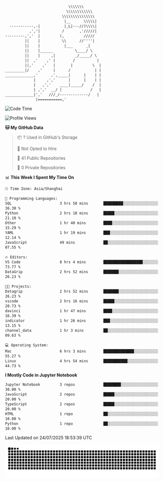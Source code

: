 ```
                             \\\\\\\
                            \\\\\\\\\\\\
                          \\\\\\\\\\\\\\\
                           |__      \\\\\|
  -----------,-|           |_L|---//)\\\\|
           ,','|          /       ,'/////|
---------,','  |         (,         /////
         ||    |          \\      //''''|
         ||    |           |___      _|
         ||    |______          \____/ \
         ||    |     ,|         _/_____/ \
         ||  ,'    ,' |        /          |
         ||,'    ,'   |       |         \  |
_________|/    ,'     |      /           | |
_____________,'      ,',_____|      |    | |
             |     ,','      |      |    | |
             |   ,','    ____|_____/    /  |
             | ,','  __/ |             /   |
_____________|','   ///_/-------------/   |
              |===========,'
```

<!--START_SECTION:waka-->
![Code Time](http://img.shields.io/badge/Code%20Time-80%20hrs%2059%20mins-blue)

![Profile Views](http://img.shields.io/badge/Profile%20Views-0-blue)

**🐱 My GitHub Data** 

> 📦 ? Used in GitHub's Storage 
 > 
> 🚫 Not Opted to Hire
 > 
> 📜 41 Public Repositories 
 > 
> 🔑 0 Private Repositories 
 > 
📊 **This Week I Spent My Time On** 

```text
🕑︎ Time Zone: Asia/Shanghai

💬 Programming Languages: 
SQL                      3 hrs 58 mins       █████████░░░░░░░░░░░░░░░░   36.30 % 
Python                   2 hrs 18 mins       █████░░░░░░░░░░░░░░░░░░░░   21.10 % 
Other                    1 hr 40 mins        ████░░░░░░░░░░░░░░░░░░░░░   15.29 % 
YAML                     1 hr 19 mins        ███░░░░░░░░░░░░░░░░░░░░░░   12.14 % 
JavaScript               49 mins             ██░░░░░░░░░░░░░░░░░░░░░░░   07.55 % 

🔥 Editors: 
VS Code                  8 hrs 4 mins        ██████████████████░░░░░░░   73.77 % 
DataGrip                 2 hrs 52 mins       ███████░░░░░░░░░░░░░░░░░░   26.23 % 

🐱‍💻 Projects: 
Datagrip                 2 hrs 52 mins       ███████░░░░░░░░░░░░░░░░░░   26.23 % 
vscode                   2 hrs 16 mins       █████░░░░░░░░░░░░░░░░░░░░   20.73 % 
davinci                  1 hr 47 mins        ████░░░░░░░░░░░░░░░░░░░░░   16.39 % 
indicator                1 hr 26 mins        ███░░░░░░░░░░░░░░░░░░░░░░   13.15 % 
channel_data             1 hr 3 mins         ██░░░░░░░░░░░░░░░░░░░░░░░   09.63 % 

💻 Operating System: 
Mac                      6 hrs 3 mins        ██████████████░░░░░░░░░░░   55.27 % 
Linux                    4 hrs 54 mins       ███████████░░░░░░░░░░░░░░   44.73 % 
```

**I Mostly Code in Jupyter Notebook** 

```text
Jupyter Notebook         3 repos             ████████░░░░░░░░░░░░░░░░░   30.00 % 
JavaScript               2 repos             █████░░░░░░░░░░░░░░░░░░░░   20.00 % 
TypeScript               2 repos             █████░░░░░░░░░░░░░░░░░░░░   20.00 % 
HTML                     1 repo              ██░░░░░░░░░░░░░░░░░░░░░░░   10.00 % 
Python                   1 repo              ██░░░░░░░░░░░░░░░░░░░░░░░   10.00 % 
```




 Last Updated on 24/07/2025 18:53:39 UTC
<!--END_SECTION:waka-->

<picture>
  <source media="(prefers-color-scheme: dark)" srcset="https://raw.githubusercontent.com/yuemanly/yuemanly/output/github-contribution-grid-snake-dark.svg" />
  <source media="(prefers-color-scheme: light)" srcset="https://raw.githubusercontent.com/yuemanly/yuemanly/output/github-contribution-grid-snake.svg" />
  <img alt="github-snake" src="https://raw.githubusercontent.com/yuemanly/yuemanly/output/github-contribution-grid-snake.svg" />
</picture>
<!--
**yuemanly/yuemanly** is a ✨ _special_ ✨ repository because its `README.md` (this file) appears on your GitHub profile.

Here are some ideas to get you started:

- 🔭 I’m currently working on ...
- 🌱 I’m currently learning ...
- 👯 I’m looking to collaborate on ...
- 🤔 I’m looking for help with ...
- 💬 Ask me about ...
- 📫 How to reach me: ...
- 😄 Pronouns: ...
- ⚡ Fun fact: ...
-->

